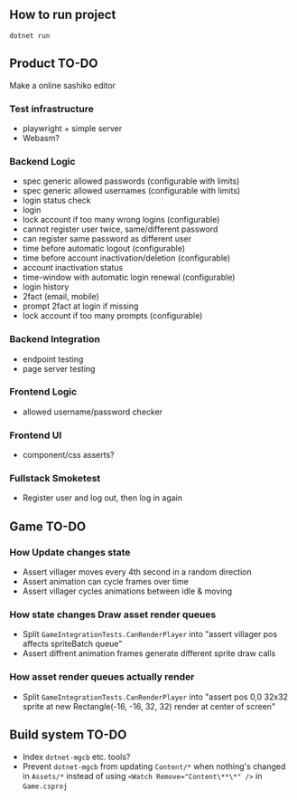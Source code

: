 ## How to run project

`dotnet run`

## Product TO-DO

Make a online sashiko editor

### Test infrastructure

- playwright + simple server
- Webasm?

### Backend Logic

- spec generic allowed passwords (configurable with limits)
- spec generic allowed usernames (configurable with limits)
- login status check
- login
- lock account if too many wrong logins (configurable)
- cannot register user twice, same/different password
- can register same password as different user
- time before automatic logout (configurable)
- time before account inactivation/deletion (configurable)
- account inactivation status
- time-window with automatic login renewal (configurable)
- login history
- 2fact (email, mobile)
- prompt 2fact at login if missing
- lock account if too many prompts (configurable)

### Backend Integration

- endpoint testing
- page server testing

### Frontend Logic

- allowed username/password checker

### Frontend UI

- component/css asserts?

### Fullstack Smoketest

- Register user and log out, then log in again

## Game TO-DO

### How Update changes state

- Assert villager moves every 4th second in a random direction
- Assert animation can cycle frames over time
- Assert villager cycles animations between idle & moving

### How state changes Draw asset render queues

- Split `GameIntegrationTests.CanRenderPlayer` into "assert villager pos affects spriteBatch queue"
- Assert diffrent animation frames generate different sprite draw calls

### How asset render queues actually render

- Split `GameIntegrationTests.CanRenderPlayer` into "assert pos 0,0 32x32 sprite at new Rectangle(-16, -16, 32, 32) render at center of screen"

## Build system TO-DO

- Index `dotnet-mgcb` etc. tools?
- Prevent `dotnet-mgcb` from updating `Content/*` when nothing's changed in `Assets/*` instead of using `<Watch Remove="Content\**\*" />` in `Game.csproj`
